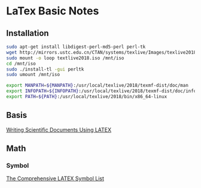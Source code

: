 # LaTex Basic Notes

## Installation

```bash
sudo apt-get install libdigest-perl-md5-perl perl-tk
wget http://mirrors.ustc.edu.cn/CTAN/systems/texlive/Images/texlive2018.iso
sudo mount -o loop textlive2018.iso /mnt/iso
cd /mnt/iso
sudo ./install-tl -gui perltk
sudo umount /mnt/iso

export MANPATH=${MANPATH}:/usr/local/texlive/2018/texmf-dist/doc/man
export INFOPATH=${INFOPATH}:/usr/local/texlive/2018/texmf-dist/doc/info
export PATH=${PATH}:/usr/local/texlive/2018/bin/x86_64-linux
```

## Basis

[Writing Scientific Documents Using LATEX](ftp://ftp.dante.de/tex-archive/info/intro-scientific/scidoc.pdf)

## Math

### Symbol

[The Comprehensive LATEX Symbol List](http://ctan.math.illinois.edu/info/symbols/comprehensive/symbols-a4.pdf)

